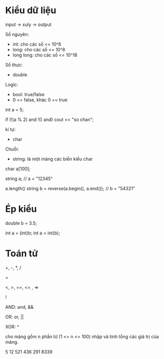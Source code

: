 # Kiểu dữ liệu


input -> xuly -> output


Số nguyên: 
- int: cho các số <= 10^6
- long: cho các số <= 10^8
- long long: cho các số <= 10^18

Số thực:
- double

Logic:
- bool: true/false
- 0 == false, khác 0 == true

int a = 5;

if (!(a % 2) and !() and) cout << "so chan";

kí tự:
- char

Chuỗi:
- string: là một mảng các biến kiểu char

char a[100];

string a; // a = "12345"

a.length()
string b = reverse(a.begin(), a.end()); // b = "54321"

# Ép kiểu

double b = 3.5;

int a = (int)b;
int a = int(b);

# Toán tử

+, -, *, /

=

<, >, ==, <= , =>

!

AND: and, &&

OR: or, ||

XOR: ^

cho mảng gồm n phần tử (1 <= n <= 100) nhập và tính tổng các giá trị của mảng.

5
12 521 436 291 8339
